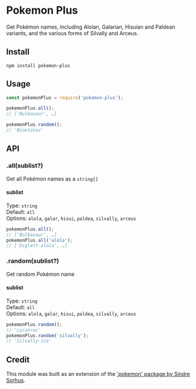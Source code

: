 # Pokemon Plus
Get Pokémon names, including Alolan, Galarian, Hisuian and Paldean variants, and the various forms of Silvally and Arceus.

## Install
```
npm install pokemon-plus
```

## Usage
```js
const pokemonPlus = require('pokemon-plus');

pokemonPlus.all();
// ['Bulbasaur', …]

pokemonPlus.random();
// 'Ninetales'
```

## API
### .all(sublist?)
Get all Pokémon names as a `string[]`

#### sublist
Type: `string`  
Default: `all`  
Options: `alola`, `galar`, `hisui`, `paldea`, `silvally`, `arceus`

```js
pokemonPlus.all();
// ['Bulbasaur', …]
pokemonPlus.all('alola');
// ['Diglett-alola', …]
```

### .random(sublist?)
Get random Pokémon name

#### sublist
Type: `string`  
Default: `all`  
Options: `alola`, `galar`, `hisui`, `paldea`, `silvally`, `arceus`

```js
pokemonPlus.random();
// 'Lycanroc'
pokemonPlus.random('silvally');
// 'Silvally-ice'
```

## Credit
This module was built as an extension of the ['pokemon' package by Sindre Sorhus](https://github.com/sindresorhus/pokemon).